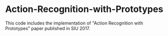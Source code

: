 # Action-Recognition-with-Prototypes
This code includes the implementation of "Action Recognition with Prototypes" paper published in SIU 2017.
